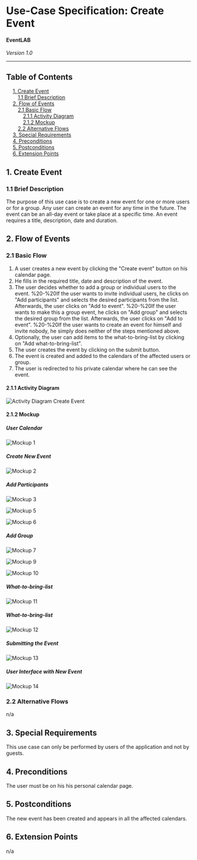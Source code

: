 # Use-Case Specification: Create Event
#### EventLAB

*Version 1.0*

---
## Table of Contents

&emsp; [1. Create Event](#1-create-event)<br/>
&emsp;&emsp; [1.1 Brief Description](#11-brief-description)<br/>
&emsp; [2. Flow of Events](#2-flow-of-events)<br/>
&emsp;&emsp; [2.1 Basic Flow](#21-basic-flow)<br/>
&emsp;&emsp;&emsp; [2.1.1 Activity Diagram](#211-activity-diagram)<br/>
&emsp;&emsp;&emsp; [2.1.2 Mockup](#212-mockup)<br/>
&emsp;&emsp; [2.2 Alternative Flows](#22-alternative-flows)<br/>
&emsp; [3. Special Requirements](#3-special-requirements)<br/>
&emsp; [4. Preconditions](#4-preconditions)<br/>
&emsp; [5. Postconditions](#5-postconditions)<br/>
&emsp; [6. Extension Points](#6-extension-points)<br/>

## 1. Create Event

### 1.1 Brief Description

The purpose of this use case is to create a new event for one or more users or for a group. Any user can create an event for any time in the future. The event can be an all-day event or take place at a specific time. An event requires a title, description, date and duration.

## 2. Flow of Events
### 2.1 Basic Flow
1. A user creates a new event by clicking the "Create event" button on his calendar page.
2. He fills in the required title, date and description of the event.
3. The user decides whether to add a group or individual users to the event.
 %20-%20If the user wants to invite individual users, he clicks on "Add participants" and selects the desired participants from the list. Afterwards, the user clicks on "Add to event".
 %20-%20If the user wants to make this a group event, he clicks on "Add group" and selects the desired group from the list. Afterwards, the user clicks on "Add to event".
 %20-%20If the user wants to create an event for himself and invite nobody, he simply does neither of the steps mentioned above.
4. Optionally, the user can add items to the what-to-bring-list by clicking on "Add what-to-bring-list".
5. The user creates the event by clicking on the submit button.
6. The event is created and added to the calendars of the affected users or group.
7. The user is redirected to his private calendar where he can see the event.

#### 2.1.1 Activity Diagram
![Activity Diagram Create Event](Activity-Diagram-Create-Event.png)

#### 2.1.2 Mockup
##### User Calendar
![Mockup 1](Mockups/01%20-%20User%20Interface.png)

##### Create New Event
![Mockup 2](Mockups/02%20-%20Create%20New%20Event%20Screen.png)

##### Add Participants
![Mockup 3](Mockups/03%20-%20New%20Event%20Screen%20filled%20in.png)

![Mockup 5](Mockups/05%20-%20Add%20Participants%20Screen.png)

![Mockup 6](Mockups/06%20-%20New%20Event%20Screen%20participant%20added.png)

##### Add Group
![Mockup 7](Mockups/07%20-%20New%20Event%20Screen%20add%20group.png)

![Mockup 9](Mockups/09%20-%20Add%20Groups%20Screen.png)

![Mockup 10](Mockups/10%20-%20Event%20Screen%20with%20participants.png)

##### What-to-bring-list
![Mockup 11](Mockups/11%20-%20What-to-bring-list.png)

##### What-to-bring-list
![Mockup 12](Mockups/12%20-%20What-to-bring-list.png)

##### Submitting the Event
![Mockup 13](Mockups/13%20-%20Event%20Screen%20with%20participants%20list.png)

##### User Interface with New Event
![Mockup 14](Mockups/14%20-%20User%20Interface%20with%20new%20event.png)


### 2.2 Alternative Flows
n/a

## 3. Special Requirements
This use case can only be performed by users of the application and not by guests.

## 4. Preconditions
The user must be on his his personal calendar page.

## 5. Postconditions
The new event has been created and appears in all the affected calendars.

## 6. Extension Points
n/a
